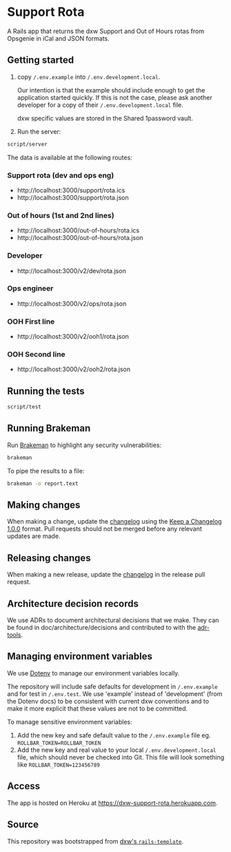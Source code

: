 # Support Rota

A Rails app that returns the dxw Support and Out of Hours rotas from Opsgenie in iCal and JSON formats.

## Getting started

1. copy `/.env.example` into `/.env.development.local`.

    Our intention is that the example should include enough to get the application started quickly. If this is not the case, please ask another developer for a copy of their `/.env.development.local` file.

    dxw specific values are stored in the Shared 1password vault.
1. Run the server:

  ```bash
  script/server
  ```

The data is available at the following routes:

### Support rota (dev and ops eng)

- http://localhost:3000/support/rota.ics
- http://localhost:3000/support/rota.json

### Out of hours (1st and 2nd lines)

- http://localhost:3000/out-of-hours/rota.ics
- http://localhost:3000/out-of-hours/rota.json

### Developer

- http://localhost:3000/v2/dev/rota.json

### Ops engineer

- http://localhost:3000/v2/ops/rota.json

### OOH First line

- http://localhost:3000/v2/ooh1/rota.json

### OOH Second line

- http://localhost:3000/v2/ooh2/rota.json

## Running the tests

```bash
script/test
```

## Running Brakeman

Run [Brakeman](https://brakemanscanner.org/) to highlight any security vulnerabilities:

```bash
brakeman
```

To pipe the results to a file:

```bash
brakeman -o report.text
```

## Making changes

When making a change, update the [changelog](CHANGELOG.md) using the
[Keep a Changelog 1.0.0](https://keepachangelog.com/en/1.0.0/) format. Pull
requests should not be merged before any relevant updates are made.

## Releasing changes

When making a new release, update the [changelog](CHANGELOG.md) in the release
pull request.

## Architecture decision records

We use ADRs to document architectural decisions that we make. They can be found
in doc/architecture/decisions and contributed to with the
[adr-tools](https://github.com/npryce/adr-tools).

## Managing environment variables

We use [Dotenv](https://github.com/bkeepers/dotenv) to manage our environment variables locally.

The repository will include safe defaults for development in `/.env.example` and for test in `/.env.test`. We use 'example' instead of 'development' (from the Dotenv docs) to be consistent with current dxw conventions and to make it more explicit that these values are not to be committed.

To manage sensitive environment variables:

1. Add the new key and safe default value to the `/.env.example` file eg. `ROLLBAR_TOKEN=ROLLBAR_TOKEN`
2. Add the new key and real value to your local `/.env.development.local` file, which should never be checked into Git. This file will look something like `ROLLBAR_TOKEN=123456789`

## Access

The app is hosted on Heroku at https://dxw-support-rota.herokuapp.com.

## Source

This repository was bootstrapped from
[dxw's `rails-template`](https://github.com/dxw/rails-template).
